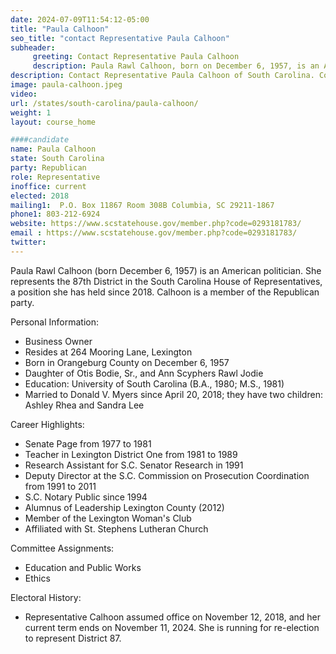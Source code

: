 ```yaml
---
date: 2024-07-09T11:54:12-05:00
title: "Paula Calhoon"
seo_title: "contact Representative Paula Calhoon"
subheader:
     greeting: Contact Representative Paula Calhoon
     description: Paula Rawl Calhoon, born on December 6, 1957, is an American politician affiliated with the Republican Party. She assumed office as a member of the South Carolina House of Representatives, representing District 87, on November 12, 2018.
description: Contact Representative Paula Calhoon of South Carolina. Contact information for Paula Calhoon includes email address, phone number, and mailing address.
image: paula-calhoon.jpeg
video:
url: /states/south-carolina/paula-calhoon/
weight: 1
layout: course_home

####candidate
name: Paula Calhoon
state: South Carolina
party: Republican
role: Representative
inoffice: current
elected: 2018
mailing1:  P.O. Box 11867 Room 308B Columbia, SC 29211-1867
phone1: 803-212-6924
website: https://www.scstatehouse.gov/member.php?code=0293181783/
email : https://www.scstatehouse.gov/member.php?code=0293181783/
twitter: 
---
```

Paula Rawl Calhoon (born December 6, 1957) is an American politician. She represents the 87th District in the South Carolina House of Representatives, a position she has held since 2018. Calhoon is a member of the Republican party.

Personal Information:
- Business Owner
- Resides at 264 Mooring Lane, Lexington
- Born in Orangeburg County on December 6, 1957
- Daughter of Otis Bodie, Sr., and Ann Scyphers Rawl Jodie
- Education: University of South Carolina (B.A., 1980; M.S., 1981)
- Married to Donald V. Myers since April 20, 2018; they have two children: Ashley Rhea and Sandra Lee

Career Highlights:
- Senate Page from 1977 to 1981
- Teacher in Lexington District One from 1981 to 1989
- Research Assistant for S.C. Senator Research in 1991
- Deputy Director at the S.C. Commission on Prosecution Coordination from 1991 to 2011
- S.C. Notary Public since 1994
- Alumnus of Leadership Lexington County (2012)
- Member of the Lexington Woman's Club
- Affiliated with St. Stephens Lutheran Church

Committee Assignments:
- Education and Public Works
- Ethics

Electoral History:
- Representative Calhoon assumed office on November 12, 2018, and her current term ends on November 11, 2024. She is running for re-election to represent District 87.

